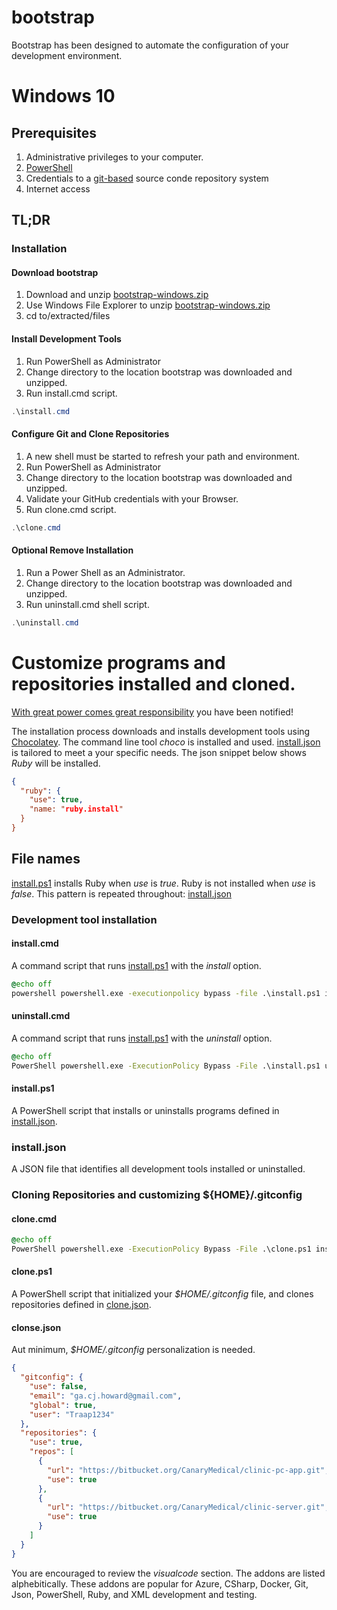 # bootstrap
Bootstrap has been designed to automate the configuration of your development
environment.

# Windows 10
## Prerequisites
1. Administrative privileges to your computer.
2. [PowerShell](https://en.wikipedia.org/wiki/PowerShell)
3. Credentials to a [git-based](https://en.wikipedia.org/wiki/Git) source conde repository system
5. Internet access

## TL;DR
### Installation
#### Download bootstrap
1. Download and unzip [bootstrap-windows.zip](https://github.com/Traap/bootstrap-w10/archive/refs/tags/v1.0.0.0.zip)
2. Use Windows File Explorer to unzip [bootstrap-windows.zip](https://github.com/Traap/bootstrap-w10/archive/refs/tags/v1.0.0.0.zip)
3. cd to/extracted/files

#### Install Development Tools
1. Run PowerShell as Administrator
2. Change directory to the location bootstrap was downloaded and unzipped.
3. Run install.cmd script.

```PowerShell
.\install.cmd
```

#### Configure Git and Clone Repositories
1. A new shell must be started to refresh your path and environment.
2. Run PowerShell as Administrator
3. Change directory to the location bootstrap was downloaded and unzipped.
4. Validate your GitHub credentials with your Browser.
5. Run clone.cmd script.

```PowerShell
.\clone.cmd
```

#### Optional Remove Installation
1. Run a Power Shell as an Administrator.
2. Change directory to the location bootstrap was downloaded and unzipped.
3. Run uninstall.cmd shell script.

```PowerShell
.\uninstall.cmd
```

# Customize programs and repositories installed and cloned.
[With great power comes great responsibility](https://en.wikipedia.org/wiki/With_great_power_comes_great_responsibility)
you have been notified!

The installation process downloads and installs development tools using
[Chocolatey](https://community.chocolatey.org/packages). The command line tool
*choco* is installed and used.
[install.json](https://github.com/Traap/bootstrap-windows/blob/master/install.json)
is tailored to meet a your specific needs. The json snippet below shows *Ruby*
will be installed.

```json
{
  "ruby": {
    "use": true,
    "name: "ruby.install"
  }
}
```

## File names
[install.ps1](https://github.com/Traap/bootstrap-windows/blob/master/install.ps1)
installs Ruby when *use* is *true*.  Ruby is not installed when *use* is *false*.
This pattern is repeated throughout: [install.json](https://github.com/Traap/bootstrap-windows/blob/master/install.json)

### Development tool installation
#### install.cmd
A command script that runs
[install.ps1](https://github.com/Traap/bootstrap-windows/blob/master/install.ps1)
with the *install* option.

```cmd
@echo off
powershell powershell.exe -executionpolicy bypass -file .\install.ps1 install
```

#### uninstall.cmd
A command script that runs
[install.ps1](https://github.com/Traap/bootstrap-windows/blob/master/install.ps1)
with the *uninstall* option.

```cmd
@echo off
PowerShell powershell.exe -ExecutionPolicy Bypass -File .\install.ps1 uninstall
```

#### install.ps1
A PowerShell script that installs or uninstalls programs defined in
[install.json](https://github.com/Traap/bootstrap-windows/blob/master/install.json).

### install.json
A JSON file that identifies all development tools installed or uninstalled.

### Cloning Repositories and customizing ${HOME}/.gitconfig
#### clone.cmd

```cmd
@echo off
PowerShell powershell.exe -ExecutionPolicy Bypass -File .\clone.ps1 install
```

#### clone.ps1
A PowerShell script that initialized your *$HOME/.gitconfig* file, and clones
repositories defined in
[clone.json](https://github.com/Traap/bootstrap-windows/blob/master/clone.json).

#### clonse.json
Aut minimum, *$HOME/.gitconfig* personalization is needed.

```json
{
  "gitconfig": {
    "use": false,
    "email": "ga.cj.howard@gmail.com",
    "global": true,
    "user": "Traap1234"
  },
  "repositories": {
    "use": true,
    "repos": [
      {
        "url": "https://bitbucket.org/CanaryMedical/clinic-pc-app.git",
        "use": true
      },
      {
        "url": "https://bitbucket.org/CanaryMedical/clinic-server.git",
        "use": true
      }
    ]
  }
}
```

You are encouraged to review the _visualcode_ section.  The addons are listed
alphebitically.  These addons are popular for Azure, CSharp, Docker, Git, Json,
PowerShell, Ruby, and XML development and testing.

